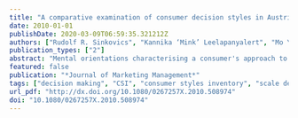 ```yaml
---
title: "A comparative examination of consumer decision styles in Austria"
date: 2010-01-01
publishDate: 2020-03-09T06:59:35.321212Z
authors: ["Rudolf R. Sinkovics", "Kannika ‘Mink’ Leelapanyalert", "Mo Yamin"]
publication_types: ["2"]
abstract: "Mental orientations characterising a consumer's approach to making choices – in short, consumer decision styles – have attracted considerable interest from researchers and practitioners for their value in predicting purchasing behaviour. As a result, they play a key role for marketing activities such as market segmentation, positioning, and tailoring marketing strategies. To contribute to an internationally valid and reliable research instrument, this paper tests a well-documented and accepted research instrument, the Consumer Styles Inventory in another country context and, for the first time, with a sample (<i>n</i> = 225) representative of the general population. Results indicate that some dimensions seem to be universal, while national idiosyncrasies emerged as well."
featured: false
publication: "*Journal of Marketing Management*"
tags: ["decision making", "CSI", "consumer styles inventory", "scale development", ""]
url_pdf: "http://dx.doi.org/10.1080/0267257X.2010.508974"
doi: "10.1080/0267257X.2010.508974"
---
```


